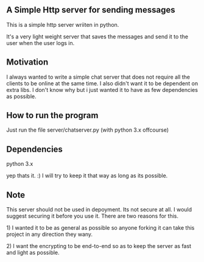 <h2>A Simple Http server for sending messages</h2>

<p>This is a simple http server wriiten in python.</p>
<p>It's a very light weight server that saves the messages and send it to the user when the user logs in.</p>


<h2>Motivation</h2>
<p>I always wanted to write a simple chat server that does not require all the clients to be online at the same time.
I also didn't want it to be dependent on extra libs. I don't know why but i just wanted it to have as few dependencies
as possible.</p>

<h2>How to run the program</h2>
<p>Just run the file server/chatserver.py (with python 3.x offcourse)</p>

<h2>Dependencies</h2>
<p>python 3.x</p>
<p>yep thats it. :) I will try to keep it that way as long as its possible.</p>

<h2>Note</h2>
<p>This server should not be used in depoyment. Its not secure at all.
I would suggest securing it before you use it.
There are two reasons for this.</p>
<p>1) I wanted it to be as general as possible so anyone forking it can take this 
project in any direction they wany.</p>
<p>2) I want the encrypting to be end-to-end so as to keep the server
as fast and light as possible.</p>
